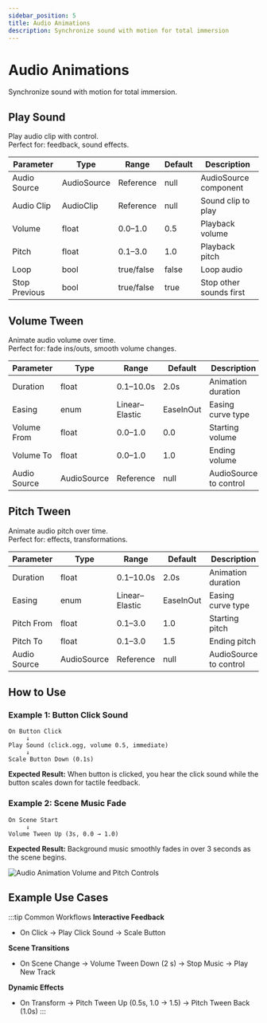 ```yaml
---
sidebar_position: 5
title: Audio Animations
description: Synchronize sound with motion for total immersion
---
```


# Audio Animations

Synchronize sound with motion for total immersion.

## Play Sound
Play audio clip with control.  
Perfect for: feedback, sound effects.

| Parameter | Type | Range | Default | Description |
|-----------|------|-------|---------|-------------|
| Audio Source | AudioSource | Reference | null | AudioSource component |
| Audio Clip | AudioClip | Reference | null | Sound clip to play |
| Volume | float | 0.0–1.0 | 0.5 | Playback volume |
| Pitch | float | 0.1–3.0 | 1.0 | Playback pitch |
| Loop | bool | true/false | false | Loop audio |
| Stop Previous | bool | true/false | true | Stop other sounds first |

## Volume Tween
Animate audio volume over time.  
Perfect for: fade ins/outs, smooth volume changes.

| Parameter | Type | Range | Default | Description |
|-----------|------|-------|---------|-------------|
| Duration | float | 0.1–10.0s | 2.0s | Animation duration |
| Easing | enum | Linear–Elastic | EaseInOut | Easing curve type |
| Volume From | float | 0.0–1.0 | 0.0 | Starting volume |
| Volume To | float | 0.0–1.0 | 1.0 | Ending volume |
| Audio Source | AudioSource | Reference | null | AudioSource to control |

## Pitch Tween
Animate audio pitch over time.  
Perfect for: effects, transformations.

| Parameter | Type | Range | Default | Description |
|-----------|------|-------|---------|-------------|
| Duration | float | 0.1–10.0s | 2.0s | Animation duration |
| Easing | enum | Linear–Elastic | EaseInOut | Easing curve type |
| Pitch From | float | 0.1–3.0 | 1.0 | Starting pitch |
| Pitch To | float | 0.1–3.0 | 1.5 | Ending pitch |
| Audio Source | AudioSource | Reference | null | AudioSource to control |

## How to Use

### Example 1: Button Click Sound

```
On Button Click
     ↓
Play Sound (click.ogg, volume 0.5, immediate)
     ↓
Scale Button Down (0.1s)
```

**Expected Result:** When button is clicked, you hear the click sound while the button scales down for tactile feedback.

### Example 2: Scene Music Fade

```
On Scene Start
     ↓
Volume Tween Up (3s, 0.0 → 1.0)
```

**Expected Result:** Background music smoothly fades in over 3 seconds as the scene begins.

![Audio Animation Volume and Pitch Controls](/img/screenshots/18-audio-animation-volume-pitch.png)

## Example Use Cases

:::tip Common Workflows
**Interactive Feedback**
- On Click → Play Click Sound → Scale Button

**Scene Transitions**
- On Scene Change → Volume Tween Down (2 s) → Stop Music → Play New Track

**Dynamic Effects**
- On Transform → Pitch Tween Up (0.5s, 1.0 → 1.5) → Pitch Tween Back (1.0s)
:::
